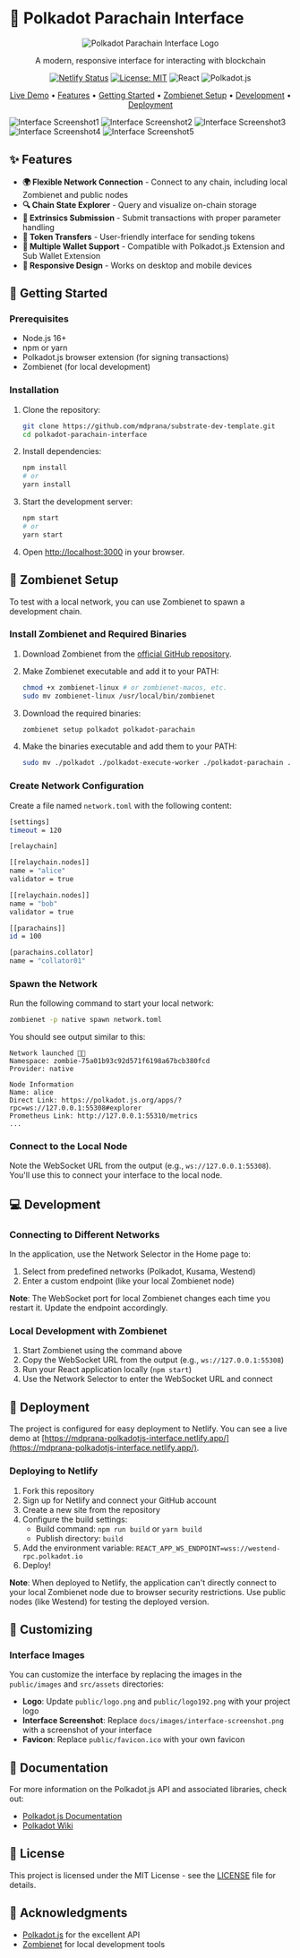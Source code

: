# 🚀 Polkadot Parachain Interface

<div align="center">

![Polkadot Parachain Interface Logo](https://github.com/user-attachments/assets/88a8d34f-604c-45b5-9c92-cf14464a7a87)

A modern, responsive interface for interacting with blockchain

[![Netlify Status](https://api.netlify.com/api/v1/badges/c722a0b9-4db4-4e02-911e-4e92259f2c91/deploy-status)](https://app.netlify.com/sites/mdprana-polkadotjs-interface/deploys)
[![License: MIT](https://img.shields.io/badge/License-MIT-blue.svg)](LICENSE)
![React](https://img.shields.io/badge/React-18.x-61dafb)
![Polkadot.js](https://img.shields.io/badge/Polkadot.js-API-e6007a)

[Live Demo](https://mdprana-polkadotjs-interface.netlify.app/) •
[Features](#features) •
[Getting Started](#getting-started) •
[Zombienet Setup](#zombienet-setup) •
[Development](#development) •
[Deployment](#deployment)

</div>

![Interface Screenshot1](https://github.com/user-attachments/assets/34dd6ae1-b151-4af6-9855-04cbb4d27ea2)
![Interface Screenshot2](https://github.com/user-attachments/assets/965f6d4a-b436-4fd0-bf67-4c52c8715aec)
![Interface Screenshot3](https://github.com/user-attachments/assets/a1645b8f-5259-4135-b696-a73b542bb3da)
![Interface Screenshot4](https://github.com/user-attachments/assets/b4eff895-687b-406d-8799-9027a47a7676)
![Interface Screenshot5](https://github.com/user-attachments/assets/a3c58238-7fdf-47e7-bb62-f4a409a5e1e8)

## ✨ Features

- **🌍 Flexible Network Connection** - Connect to any chain, including local Zombienet and public nodes
- **🔍 Chain State Explorer** - Query and visualize on-chain storage
- **📝 Extrinsics Submission** - Submit transactions with proper parameter handling
- **💸 Token Transfers** - User-friendly interface for sending tokens
- **🔐 Multiple Wallet Support** - Compatible with Polkadot.js Extension and Sub Wallet Extension
- **📱 Responsive Design** - Works on desktop and mobile devices

## 🚀 Getting Started

### Prerequisites

- Node.js 16+
- npm or yarn
- Polkadot.js browser extension (for signing transactions)
- Zombienet (for local development)

### Installation

1. Clone the repository:
   ```bash
   git clone https://github.com/mdprana/substrate-dev-template.git
   cd polkadot-parachain-interface
   ```

2. Install dependencies:
   ```bash
   npm install
   # or
   yarn install
   ```

3. Start the development server:
   ```bash
   npm start
   # or
   yarn start
   ```

4. Open [http://localhost:3000](http://localhost:3000) in your browser.

## 🧪 Zombienet Setup

To test with a local network, you can use Zombienet to spawn a development chain.

### Install Zombienet and Required Binaries

1. Download Zombienet from the [official GitHub repository](https://github.com/paritytech/zombienet/releases).

2. Make Zombienet executable and add it to your PATH:
   ```bash
   chmod +x zombienet-linux # or zombienet-macos, etc.
   sudo mv zombienet-linux /usr/local/bin/zombienet
   ```

3. Download the required binaries:
   ```bash
   zombienet setup polkadot polkadot-parachain
   ```

4. Make the binaries executable and add them to your PATH:
   ```bash
   sudo mv ./polkadot ./polkadot-execute-worker ./polkadot-parachain ./polkadot-prepare-worker /usr/local/bin
   ```

### Create Network Configuration

Create a file named `network.toml` with the following content:

```bash
[settings]
timeout = 120

[relaychain]

[[relaychain.nodes]]
name = "alice"
validator = true

[[relaychain.nodes]]
name = "bob"
validator = true

[[parachains]]
id = 100

[parachains.collator]
name = "collator01"
```

### Spawn the Network

Run the following command to start your local network:

```bash
zombienet -p native spawn network.toml
```

You should see output similar to this:

```
Network launched 🚀🚀
Namespace: zombie-75a01b93c92d571f6198a67bcb380fcd
Provider: native

Node Information
Name: alice
Direct Link: https://polkadot.js.org/apps/?rpc=ws://127.0.0.1:55308#explorer
Prometheus Link: http://127.0.0.1:55310/metrics
...
```

### Connect to the Local Node

Note the WebSocket URL from the output (e.g., `ws://127.0.0.1:55308`). You'll use this to connect your interface to the local node.

## 💻 Development

### Connecting to Different Networks

In the application, use the Network Selector in the Home page to:

1. Select from predefined networks (Polkadot, Kusama, Westend)
2. Enter a custom endpoint (like your local Zombienet node)

**Note**: The WebSocket port for local Zombienet changes each time you restart it. Update the endpoint accordingly.

### Local Development with Zombienet

1. Start Zombienet using the command above
2. Copy the WebSocket URL from the output (e.g., `ws://127.0.0.1:55308`)
3. Run your React application locally (`npm start`)
4. Use the Network Selector to enter the WebSocket URL and connect

## 🚢 Deployment

The project is configured for easy deployment to Netlify. You can see a live demo at [https://mdprana-polkadotjs-interface.netlify.app/](https://mdprana-polkadotjs-interface.netlify.app/).

### Deploying to Netlify

1. Fork this repository
2. Sign up for Netlify and connect your GitHub account
3. Create a new site from the repository
4. Configure the build settings:
   - Build command: `npm run build` or `yarn build`
   - Publish directory: `build`
5. Add the environment variable: `REACT_APP_WS_ENDPOINT=wss://westend-rpc.polkadot.io`
6. Deploy!

**Note**: When deployed to Netlify, the application can't directly connect to your local Zombienet node due to browser security restrictions. Use public nodes (like Westend) for testing the deployed version.

## 🎨 Customizing

### Interface Images

You can customize the interface by replacing the images in the `public/images` and `src/assets` directories:

- **Logo**: Update `public/logo.png` and `public/logo192.png` with your project logo
- **Interface Screenshot**: Replace `docs/images/interface-screenshot.png` with a screenshot of your interface
- **Favicon**: Replace `public/favicon.ico` with your own favicon

## 📖 Documentation

For more information on the Polkadot.js API and associated libraries, check out:

- [Polkadot.js Documentation](https://polkadot.js.org/docs/)
- [Polkadot Wiki](https://wiki.polkadot.network/)

## 📝 License

This project is licensed under the MIT License - see the [LICENSE](LICENSE) file for details.

## 🙏 Acknowledgments

- [Polkadot.js](https://polkadot.js.org/) for the excellent API
- [Zombienet](https://docs.polkadot.com/tutorials/polkadot-sdk/testing/spawn-basic-chain/) for local development tools